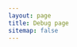 ```yaml
---
layout: page
title: Debug page
sitemap: false
---
```


<!--
1{{ site.github.latest_release.body | replace: "\", "\\" }}
2{{ site.github.latest_release.body | xml_escape }}
3{{ site.github.latest_release.body | xml_escape | escape }}
-->

<!--
{% assign foo = site.github.latest_release.assets | where: "content_type", "application/x-msdownload" %}
result: {{ foo[0].browser_download_url }}
result: {{ foo.browser_download_url }}
-->

<!--
  {% assign asset = site.github.latest_release.assets %}
  inspect: {{ asset | inspect }}

  1 {{ asset[0] }}
  2 {{ asset['browser_download_url'] }}
  3 {{ site.github.latest_release['assets'].browser_download_url }}
  4 {{ asset[0].browser_download_url }}
  5 {{ site.github.latest_release.assets[0].browser_download_url }}
  6 {{ site.github.latest_release['assets'].browser_download_url }}

  url1: {{ asset.url }}, {{ asset.browser_download_url }}

  url2: {{ site.github.latest_release.assets.url }}, {{ site.github.latest_release.assets.browser_download_url }}

  {{ site.github.releases_url }}/download/latest/bdelock-{{ site.github.latest_release.tag_name | strip | | remove: "v" }}-setup.exe

  tag_name: {{ site.github.latest_release.tag_name }}

  inspect: {{ site.github | inspect }}

  license: {{ site.github.license.url }}
-->

